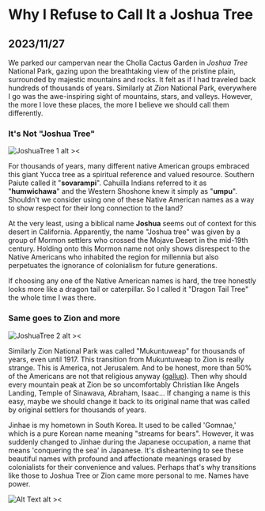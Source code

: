 # Why I Refuse to Call It a Joshua Tree

## 2023/11/27

We parked our campervan near the Cholla Cactus Garden in _Joshua Tree_ National Park, gazing upon the breathtaking view of the pristine plain, surrounded by majestic mountains and rocks. It felt as if I had traveled back hundreds of thousands of years. Similarly at _Zion_ National Park, everywhere I go was the awe-inspiring sight of mountains, stars, and valleys. However, the more I love these places, the more I believe we should call them differently. 

### It's Not "Joshua Tree"

![JoshuaTree 1 alt ><](https://github.com/jinnycho/jinnycho.github.io/blob/main/src/assets/photos/joshuaTree1.png?raw=true)

For thousands of years, many different native American groups embraced this giant Yucca tree as a spiritual reference and valued resource. Southern Paiute called it "**sovarampi**". Cahuilla Indians referred to it as "**humwichawa**" and the Western Shoshone knew it simply as "**umpu**". Shouldn't we consider using one of these Native American names as a way to show respect for their long connection to the land? 

At the very least, using a biblical name **Joshua** seems out of context for this desert in California. Apparently, the name "Joshua tree" was given by a group of Mormon settlers who crossed the Mojave Desert in the mid-19th century. Holding onto this Mormon name not only shows disrespect to the Native Americans who inhabited the region for millennia but also perpetuates the ignorance of colonialism for future generations.

If choosing any one of the Native American names is hard, the tree honestly looks more like a dragon tail or caterpillar. So I called it "Dragon Tail Tree" the whole time I was there.

### Same goes to Zion and more

![JoshuaTree 2 alt ><](https://github.com/jinnycho/jinnycho.github.io/blob/main/src/assets/photos/joshuaTree3.png?raw=true)

Similarly Zion National Park was called "Mukuntuweap" for thousands of years, even until 1917. This transition from Mukuntuweap to Zion is really strange. This is America, not Jerusalem. And to be honest, more than 50% of the Americans are not that religious anyway ([gallup](https://news.gallup.com/poll/341963/church-membership-falls-below-majority-first-time.aspx)). Then why should every mountain peak at Zion be so uncomfortably Christian like Angels Landing, Temple of Sinawava, Abraham, Isaac... If changing a name is this easy, maybe we should change it back to its original name that was called by original settlers for thousands of years.

Jinhae is my hometown in South Korea. It used to be called 'Gomnae,' which is a pure Korean name meaning "streams for bears". However, it was suddenly changed to Jinhae during the Japanese occupation, a name that means 'conquering the sea' in Japanese. It's disheartening to see these beautiful names with profound and affectionate meanings erased by colonialists for their convenience and values. Perhaps that's why transitions like those to Joshua Tree or Zion came more personal to me. Names have power.

![Alt Text alt ><](https://media.giphy.com/media/7JBm1BxfVU715q5mT3/giphy.gif)